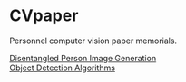 # CVpaper

Personnel computer vision paper memorials.



[Disentangled Person Image Generation](https://gist.github.com/darbyyyy/6ce0dc5902593adc9bf8649bf15e0f2c)\
[Object Detection Algorithms](https://gist.github.com/darbyyyy/9df6b52799fb2bf8977f46937cfeb316)
